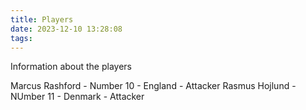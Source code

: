 ```yaml
---
title: Players
date: 2023-12-10 13:28:08
tags:
---
```

Information about the players

Marcus Rashford - Number 10 - England - Attacker
Rasmus Hojlund - NUmber 11 - Denmark - Attacker
